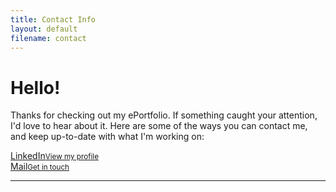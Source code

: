 ```yaml
---
title: Contact Info
layout: default
filename: contact
--- 
```


<h1>Hello!</h1>

<p>
  Thanks for checking out my ePortfolio. If something caught your attention, I'd love to hear about it. Here are some of the ways you can contact me, and keep up-to-date with what I'm working on:
</p>

<div class="listbox">
  <div class="innerleft">
    <a href="https://www.linkedin.com/in/stefan-dominicus-7144a136" target="_blank">LinkedIn<small>View my profile</small></a>
  </div>
  <div class="innerright">
    <a href="mailto:stefandominicus@gmail.com?subject=ePortfolio%20query:%20">Mail<small>Get in touch</small></a>
  </div>
</div>
<hr>
